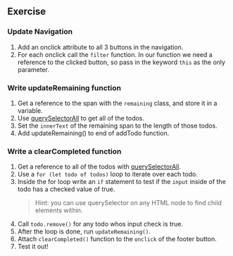 ## Exercise

### Update Navigation

1. Add an onclick attribute to all 3 buttons in the navigation.
2. For each onclick call the `filter` function. In our function we need a reference to the clicked button, so pass in the keyword `this` as the only parameter.

### Write updateRemaining function

1. Get a reference to the span with the `remaining` class, and store it in a variable.
2. Use [querySelectorAll](https://developer.mozilla.org/en-US/docs/Web/API/Document/querySelectorAll) to get all of the todos.
3. Set the `innerText` of the remaining span to the length of those todos.
4. Add updateRemaining() to end of addTodo function.

### Write a clearCompleted function

1. Get a reference to all of the todos with [querySelectorAll](https://developer.mozilla.org/en-US/docs/Web/API/Document/querySelectorAll).
2. Use a `for (let todo of todos)` loop to iterate over each todo.
3. Inside the for loop write an `if` statement to test if the `input` inside of the todo has a checked value of true.
   > Hint: you can use querySelector on any HTML node to find child elements within.
4. Call `todo.remove()` for any todo whos input check is true.
5. After the loop is done, run `updateRemaining()`.
6. Attach `clearCompleted()` function to the `onclick` of the footer button.
7. Test it out!
